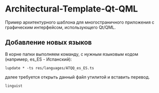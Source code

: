 # Architectural-Template-Qt-QML
Пример архитектурного шаблона для многостраничного приложения с графическим интерфейсом, использующего Qt/QML.

## Добавление новых языков

В корне папки выполняем команду, с нужным языковым кодом (например, es_ES - Испанский):
```shell
lupdate * -ts res/languages/ATQQ_es_ES.ts
```
далее требуется открыть данный файл утилитой и вставить перевод.
```shell
linguist
```
